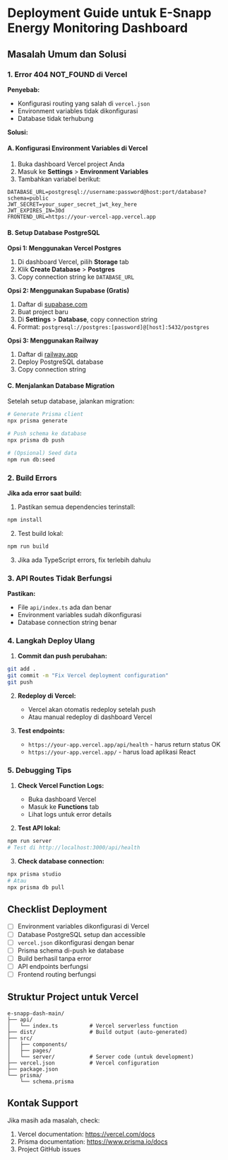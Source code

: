 # Deployment Guide untuk E-Snapp Energy Monitoring Dashboard

## Masalah Umum dan Solusi

### 1. Error 404 NOT_FOUND di Vercel

**Penyebab:**
- Konfigurasi routing yang salah di `vercel.json`
- Environment variables tidak dikonfigurasi
- Database tidak terhubung

**Solusi:**

#### A. Konfigurasi Environment Variables di Vercel

1. Buka dashboard Vercel project Anda
2. Masuk ke **Settings** > **Environment Variables**
3. Tambahkan variabel berikut:

```
DATABASE_URL=postgresql://username:password@host:port/database?schema=public
JWT_SECRET=your_super_secret_jwt_key_here
JWT_EXPIRES_IN=30d
FRONTEND_URL=https://your-vercel-app.vercel.app
```

#### B. Setup Database PostgreSQL

**Opsi 1: Menggunakan Vercel Postgres**
1. Di dashboard Vercel, pilih **Storage** tab
2. Klik **Create Database** > **Postgres**
3. Copy connection string ke `DATABASE_URL`

**Opsi 2: Menggunakan Supabase (Gratis)**
1. Daftar di [supabase.com](https://supabase.com)
2. Buat project baru
3. Di **Settings** > **Database**, copy connection string
4. Format: `postgresql://postgres:[password]@[host]:5432/postgres`

**Opsi 3: Menggunakan Railway**
1. Daftar di [railway.app](https://railway.app)
2. Deploy PostgreSQL database
3. Copy connection string

#### C. Menjalankan Database Migration

Setelah setup database, jalankan migration:

```bash
# Generate Prisma client
npx prisma generate

# Push schema ke database
npx prisma db push

# (Opsional) Seed data
npm run db:seed
```

### 2. Build Errors

**Jika ada error saat build:**

1. Pastikan semua dependencies terinstall:
```bash
npm install
```

2. Test build lokal:
```bash
npm run build
```

3. Jika ada TypeScript errors, fix terlebih dahulu

### 3. API Routes Tidak Berfungsi

**Pastikan:**
- File `api/index.ts` ada dan benar
- Environment variables sudah dikonfigurasi
- Database connection string benar

### 4. Langkah Deploy Ulang

1. **Commit dan push perubahan:**
```bash
git add .
git commit -m "Fix Vercel deployment configuration"
git push
```

2. **Redeploy di Vercel:**
   - Vercel akan otomatis redeploy setelah push
   - Atau manual redeploy di dashboard Vercel

3. **Test endpoints:**
   - `https://your-app.vercel.app/api/health` - harus return status OK
   - `https://your-app.vercel.app/` - harus load aplikasi React

### 5. Debugging Tips

1. **Check Vercel Function Logs:**
   - Buka dashboard Vercel
   - Masuk ke **Functions** tab
   - Lihat logs untuk error details

2. **Test API lokal:**
```bash
npm run server
# Test di http://localhost:3000/api/health
```

3. **Check database connection:**
```bash
npx prisma studio
# Atau
npx prisma db pull
```

## Checklist Deployment

- [ ] Environment variables dikonfigurasi di Vercel
- [ ] Database PostgreSQL setup dan accessible
- [ ] `vercel.json` dikonfigurasi dengan benar
- [ ] Prisma schema di-push ke database
- [ ] Build berhasil tanpa error
- [ ] API endpoints berfungsi
- [ ] Frontend routing berfungsi

## Struktur Project untuk Vercel

```
e-snapp-dash-main/
├── api/
│   └── index.ts          # Vercel serverless function
├── dist/                 # Build output (auto-generated)
├── src/
│   ├── components/
│   ├── pages/
│   └── server/           # Server code (untuk development)
├── vercel.json           # Vercel configuration
├── package.json
└── prisma/
    └── schema.prisma
```

## Kontak Support

Jika masih ada masalah, check:
1. Vercel documentation: https://vercel.com/docs
2. Prisma documentation: https://www.prisma.io/docs
3. Project GitHub issues